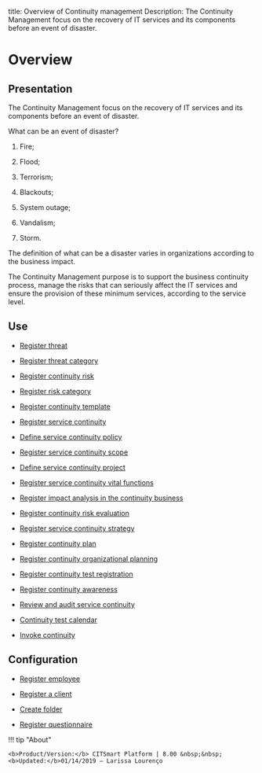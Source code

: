 title: Overview of Continuity management
Description: The Continuity Management focus on the recovery of IT services and its components before an event of disaster.
# Overview

Presentation
----------------

The Continuity Management focus on the recovery of IT services and its
components before an event of disaster.

What can be an event of disaster?

1.  Fire;

2.  Flood;

3.  Terrorism;

4.  Blackouts;

5.  System outage;

6.  Vandalism;

7.  Storm.

The definition of what can be a disaster varies in organizations according to
the business impact.

The Continuity Management purpose is to support the business continuity process,
manage the risks that can seriously affect the IT services and ensure the
provision of these minimum services, according to the service level.

Use
-------

- [Register threat](/en-us/citsmart-platform-8/processes/continuity/use/register-threat.html)
  
- [Register threat category](/en-us/citsmart-platform-8/processes/continuity/use/threat-category.html)

- [Register continuity risk](/en-us/citsmart-platform-8/processes/continuity/use/register-continuity-risk.html)

- [Register risk category](/en-us/citsmart-platform-8/processes/continuity/use/risk-category.html)

- [Register continuity template](/en-us/citsmart-platform-8/processes/continuity/use/continuity-template.html)

- [Register service continuity](/en-us/citsmart-platform-8/processes/continuity/use/register-service-continuity.html)
  
- [Define service continuity policy](/en-us/citsmart-platform-8/processes/continuity/use/continuity-policy.html)
   
- [Register service continuity scope](/en-us/citsmart-platform-8/processes/continuity/use/service-continuity-scope.html)

- [Define service continuity project](/en-us/citsmart-platform-8/processes/continuity/use/service-continuity-project.html)

- [Register service continuity vital functions](/en-us/citsmart-platform-8/processes/continuity/use/continuity-vital-functions.html)

- [Register impact analysis in the continuity business](/en-us/citsmart-platform-8/processes/continuity/use/impact-analysis-continuity-business.html)

- [Register continuity risk evaluation](/en-us/citsmart-platform-8/processes/continuity/use/continuity-risk-evaluation.html)

- [Register service continuity strategy](/en-us/citsmart-platform-8/processes/continuity/use/service-continuity-strategy.html)

- [Register continuity plan](/en-us/citsmart-platform-8/processes/continuity/use/continuity-plan.html)

- [Register continuity organizational planning](/en-us/citsmart-platform-8/processes/continuity/use/continuity-organizational-planning.html)

- [Register continuity test registration](/en-us/citsmart-platform-8/processes/continuity/use/continuity-test-registration.html)

- [Register continuity awareness](/en-us/citsmart-platform-8/processes/continuity/use/continuity-awareness.html)

- [Review and audit service continuity](/en-us/citsmart-platform-8/processes/continuity/use/review-and-audit-continuity.html)

- [Continuity test calendar](/en-us/citsmart-platform-8/processes/continuity/use/continuity-test-calendar.html)

- [Invoke continuity](/en-us/citsmart-platform-8/processes/continuity/use/invoke-continuity.html)

Configuration
-----------------

- [Register employee](/en-us/citsmart-platform-8/initial-settings/access-settings/user/register-employee.html)

- [Register a client](/en-us/citsmart-platform-8/processes/portfolio-and-catalog/configuration/register-client.html)

- [Create folder](/en-us/citsmart-platform-8/processes/knowledge/configuration/create-folder.html)

- [Register questionnaire](/en-us/citsmart-platform-8/platform-administration/questionnaires/questionaires-management/register-questionnaire.html)

!!! tip "About"

    <b>Product/Version:</b> CITSmart Platform | 8.00 &nbsp;&nbsp;
    <b>Updated:</b>01/14/2019 – Larissa Lourenço

